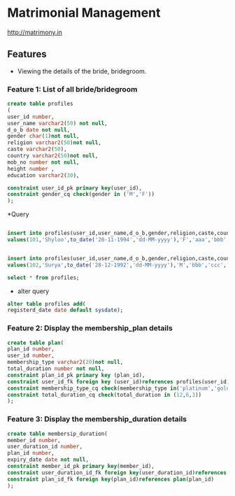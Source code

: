 # Matrimonial Management

http://matrimony.in

## Features

* Viewing the details of the bride, bridegroom.

### Feature 1: List of all bride/bridegroom 
```sql
create table profiles
(
user_id number,
user_name varchar2(50) not null,
d_o_b date not null,
gender char(1)not null,
religion varchar2(50)not null,
caste varchar2(50),
country varchar2(50)not null,
mob_no number not null,
height number ,
education varchar2(30),

constraint user_id_pk primary key(user_id),
constraint gender_cq check(gender in ('M','F'))
);
```
*Query
```sql

insert into profiles(user_id,user_name,d_o_b,gender,religion,caste,country,mob_no,height,education)
values(101,'Shyloo',to_date('20-11-1994','dd-MM-yyyy'),'F','aaa','bbb','India',9876543211,5.5,'BE(CSE)');


insert into profiles(user_id,user_name,d_o_b,gender,religion,caste,country,mob_no,height,education)
values(102,'Surya',to_date('28-12-1992','dd-MM-yyyy'),'M','bbb','ccc','Australia',8763452983,5.9,'BSC(CS)');

select * from profiles;

```
* alter query
```sql
alter table profiles add(
registerd_date date default sysdate);

```
### Feature 2: Display the membership_plan details 

```sql
create table plan(
plan_id number,
user_id number,
membership_type varchar2(20)not null,
total_duration number not null,
constraint plan_id_pk primary key (plan_id),
constraint user_id_fk foreign key (user_id)references profiles(user_id),
constraint membership_type_cq check(membership_type in('platinum','gold','silver')),
constraint total_duration_cq check(total_duration in (12,6,3))
);

```
### Feature 3: Display the membership_duration details 

```sql
create table membersip_duration(
member_id number,
user_duration_id number,
plan_id number,
expiry_date date not null,
constraint member_id_pk primary key(member_id),
constraint user_duration_id_fk foreign key(user_duration_id)references profiles(user_id),
constraint plan_id_fk foreign key(plan_id)references plan(plan_id)
);
```


